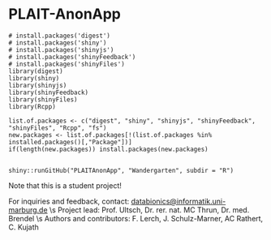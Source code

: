 # PLAIT-AnonApp

```{r}
# install.packages('digest')
# install.packages('shiny')
# install.packages('shinyjs')
# install.packages('shinyFeedback')
# install.packages('shinyFiles')
library(digest)
library(shiny)
library(shinyjs)
library(shinyFeedback)
library(shinyFiles)
library(Rcpp)

list.of.packages <- c("digest", "shiny", "shinyjs", "shinyFeedback", "shinyFiles", "Rcpp", "fs")
new.packages <- list.of.packages[!(list.of.packages %in% installed.packages()[,"Package"])]
if(length(new.packages)) install.packages(new.packages)


shiny::runGitHub("PLAITAnonApp", "Wandergarten", subdir = "R")
```

Note that this is a student project!

For inquiries and feedback, contact: databionics@informatik.uni-marburg.de \s
Project lead: Prof. Ultsch, Dr. rer. nat. MC Thrun, Dr. med. Brendel \s
Authors and contributors: F. Lerch, J. Schulz-Marner, AC Rathert, C. Kujath 
